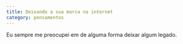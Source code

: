 ```yaml
---
title: Deixando a sua marca na internet
category: pensamentos
---
```


Eu sempre me preocupei em de alguma forma deixar algum legado. 